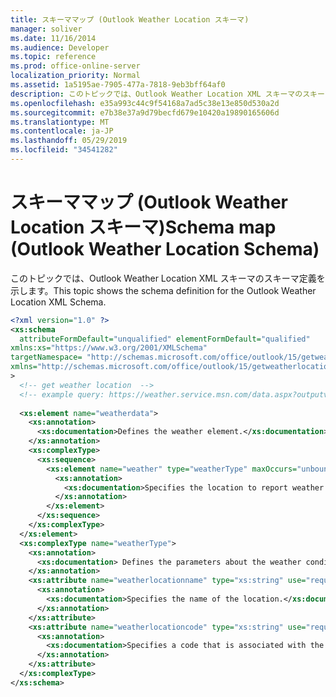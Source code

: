 ```yaml
---
title: スキーママップ (Outlook Weather Location スキーマ)
manager: soliver
ms.date: 11/16/2014
ms.audience: Developer
ms.topic: reference
ms.prod: office-online-server
localization_priority: Normal
ms.assetid: 1a5195ae-7905-477a-7818-9eb3bff64af0
description: このトピックでは、Outlook Weather Location XML スキーマのスキーマ定義を示します。
ms.openlocfilehash: e35a993c44c9f54168a7ad5c38e13e850d530a2d
ms.sourcegitcommit: e7b38e37a9d79becfd679e10420a19890165606d
ms.translationtype: MT
ms.contentlocale: ja-JP
ms.lasthandoff: 05/29/2019
ms.locfileid: "34541282"
---
```

# <a name="schema-map-outlook-weather-location-schema"></a><span data-ttu-id="5e7c3-103">スキーママップ (Outlook Weather Location スキーマ)</span><span class="sxs-lookup"><span data-stu-id="5e7c3-103">Schema map (Outlook Weather Location Schema)</span></span>

<span data-ttu-id="5e7c3-104">このトピックでは、Outlook Weather Location XML スキーマのスキーマ定義を示します。</span><span class="sxs-lookup"><span data-stu-id="5e7c3-104">This topic shows the schema definition for the Outlook Weather Location XML Schema.</span></span>
  
```XML
<?xml version="1.0" ?>
<xs:schema
  attributeFormDefault="unqualified" elementFormDefault="qualified"
xmlns:xs="https://www.w3.org/2001/XMLSchema"
targetNamespace= "http://schemas.microsoft.com/office/outlook/15/getweatherlocation.xsd"
xmlns="http://schemas.microsoft.com/office/outlook/15/getweatherlocation.xsd"
>
  <!-- get weather location  -->
  <!-- example query: https://weather.service.msn.com/data.aspx?outputview=search&amp;weasearchstr=tsurumi -->
  
  <xs:element name="weatherdata">
    <xs:annotation>
      <xs:documentation>Defines the weather element.</xs:documentation>
    </xs:annotation>
    <xs:complexType>
      <xs:sequence>
        <xs:element name="weather" type="weatherType" maxOccurs="unbounded">
          <xs:annotation>
            <xs:documentation>Specifies the location to report weather on.</xs:documentation>
          </xs:annotation>
        </xs:element>
      </xs:sequence>
    </xs:complexType>
  </xs:element>
  <xs:complexType name="weatherType">
    <xs:annotation>
      <xs:documentation> Defines the parameters about the weather conditions of a location.</xs:documentation>
    </xs:annotation>
    <xs:attribute name="weatherlocationname" type="xs:string" use="required">
      <xs:annotation>
        <xs:documentation>Specifies the name of the location.</xs:documentation>
      </xs:annotation>
    </xs:attribute>
    <xs:attribute name="weatherlocationcode" type="xs:string" use="required">
      <xs:annotation>
        <xs:documentation>Specifies a code that is associated with the location to distinguish multiple locations with the same name. </xs:documentation>
      </xs:annotation>
    </xs:attribute>
  </xs:complexType>
</xs:schema>
```


